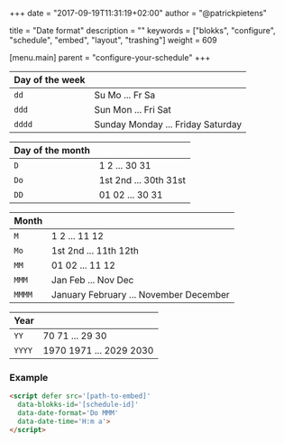 +++
date            = "2017-09-19T11:31:19+02:00"
author          = "@patrickpietens"

title           = "Date format"
description     = ""
keywords        = ["blokks", "configure", "schedule", "embed", "layout", "trashing"]
weight          = 609

[menu.main]
parent          = "configure-your-schedule"
+++

| Day of the week |   |
|-----------------|---|
| `dd` | Su Mo ... Fr Sa |
| `ddd`	| Sun Mon ... Fri Sat |
| `dddd` | Sunday Monday ... Friday Saturday |

| Day of the month |   |
|------------------|---|
| `D` | 1 2 ... 30 31 |
| `Do` | 1st 2nd ... 30th 31st |
| `DD` | 01 02 ... 30 31 |

| Month |   |
|-------|---|
| `M` | 1 2 ... 11 12 |
| `Mo` | 1st 2nd ... 11th 12th |
| `MM` | 01 02 ... 11 12 |
| `MMM` | Jan Feb ... Nov Dec |
| `MMMM` | January February ... November December |

| Year |   |
|------|---|
| `YY` | 70 71 ... 29 30 |
| `YYYY` | 1970 1971 ... 2029 2030 |

### Example

```html
<script	defer src='[path-to-embed]'
  data-blokks-id='[schedule-id]'
  data-date-format='Do MMM'
  data-date-time='H:m a'>
</script>
```